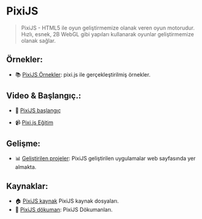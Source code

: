 # PixiJS
> PixiJS - HTML5 ile oyun geliştirmemize olanak veren oyun motorudur. Hızlı, esnek, 2B WebGL gibi yapıları kullanarak oyunlar geliştirmemize olanak sağlar.

## Örnekler:

- :books: [PixiJS Örnekler](https://pixijs.github.io/examples/#/basics/basic.js): pixi.js ile gerçekleştirilmiş örnekler. 

## Video & Başlangıç.:
- :book: <a href="http://www.pixijs.com/tutorials" target="_blank">PixiJS başlangıç</a>

- :video_camera: <a href="https://youtu.be/FrnXCZmmAZo" target="_blank">Pixi.js Eğitim</a>

## Gelişme:

- :bar_chart: [Geliştirilen projeler](http://www.pixijs.com/): PixiJS geliştirilen uygulamalar web sayfasında yer almakta.

## Kaynaklar:
- :house:  [PixiJS kaynak](https://github.com/pixijs/pixi.js/) PixiJS kaynak dosyaları.
- :memo: [PixiJS dökuman](http://pixijs.download/dev/docs/index.html): PixiJS Dökumanları.
